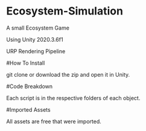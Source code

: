 # Ecosystem-Simulation
A small Ecosystem Game


Using Unity 2020.3.6f1 

URP Rendering Pipeline

#How To Install

git clone or download the zip and open it in Unity.

#Code Breakdown

Each script is in the respective folders of each object.


#Imported Assets

All assets are free that were imported. 
